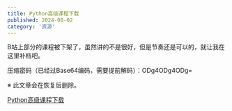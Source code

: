 ```yaml
---
title: Python高级课程下载
published: 2024-08-02
category: '资源'
---
```


B站上部分的课程被下架了，虽然讲的不是很好，但是节奏还是可以的，就让我在这里补档吧。

压缩密码（已经过Base64编码，需要提前解码）：ODg4ODg4ODg=

※ 此文章会在恢复后删除。

[Python高级课程](http://blog.pinpe.top/wp-content/uploads/2024/08/Python高级课程.zip)[下载](http://blog.pinpe.top/wp-content/uploads/2024/08/Python高级课程.zip)